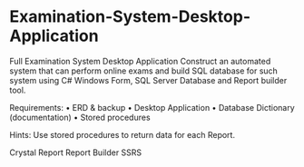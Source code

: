 # Examination-System-Desktop-Application
Full Examination System Desktop Application Construct an automated system that can perform online exams and build SQL database for such system using C# Windows Form, SQL Server Database and Report builder tool.

Requirements:
•	ERD & backup
•	Desktop Application
•	Database Dictionary (documentation)
•	Stored procedures

Hints:
	Use stored procedures to return data for each Report.

   Crystal Report
   Report Builder 
   SSRS
